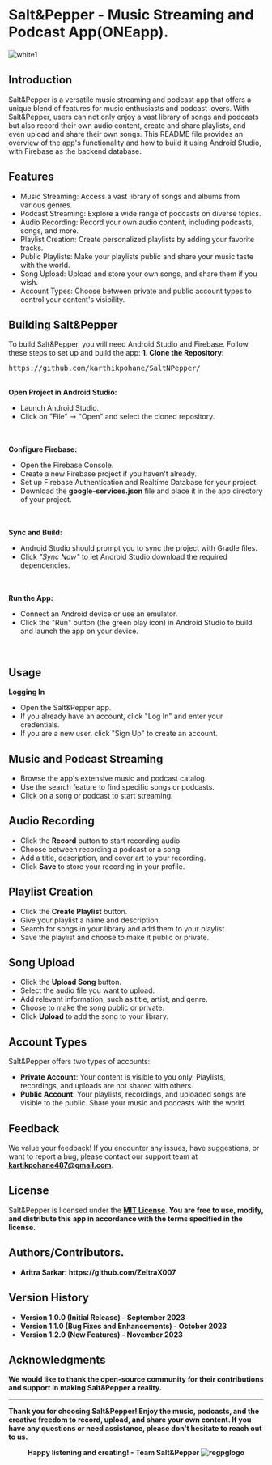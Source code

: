 <centre>
  
## <h1>Salt&Pepper - Music Streaming and Podcast App(ONEapp).</h1>
![white1](https://github.com/karthikpohane/SaltNPepper/assets/117158132/cb955fc6-af01-4de4-a7fb-3b9b33c398b8)

</centre>

## Introduction
Salt&Pepper is a versatile music streaming and podcast app that offers a unique blend of features for music enthusiasts and podcast lovers. With Salt&Pepper, users can not only enjoy a vast library of songs and podcasts but also record their own audio content, create and share playlists, and even upload and share their own songs. This README file provides an overview of the app's functionality and how to build it using Android Studio, with Firebase as the backend database.

## Features
<ul>
  <li>Music Streaming: Access a vast library of songs and albums from various genres.</li>
  <li>Podcast Streaming: Explore a wide range of podcasts on diverse topics.</li>
  <li>Audio Recording: Record your own audio content, including podcasts, songs, and more.</li>
  <li>Playlist Creation: Create personalized playlists by adding your favorite tracks.</li>
  <li>Public Playlists: Make your playlists public and share your music taste with the world.</li>
  <li>Song Upload: Upload and store your own songs, and share them if you wish.</li>
  <li>Account Types: Choose between private and public account types to control your content's visibility.</li>
</ul>

## Building Salt&Pepper
To build Salt&Pepper, you will need Android Studio and Firebase. Follow these steps to set up and build the app:
<b>1. Clone the Repository:</b>
<pre>https://github.com/karthikpohane/SaltNPepper/</pre>
<br>
<b>Open Project in Android Studio:</b>
<ul>
  <li>Launch Android Studio.</li>
  <li>Click on "File" -> "Open" and select the cloned repository.</li>
</ul>
<br/>
<br>
<b>Configure Firebase:</b>
<ul>
  <li>Open the Firebase Console.</li>
  <li>Create a new Firebase project if you haven't already.</li>
  <li>Set up Firebase Authentication and Realtime Database for your project.</li>
  <li>Download the <b>google-services.json</b> file and place it in the app directory of your project.</li>
</ul>
<br/>
<br>
<b>Sync and Build:</b>
<ul>
  <li>Android Studio should prompt you to sync the project with Gradle files.</li>
  <li>Click <i>"Sync Now"</i> to let Android Studio download the required dependencies.</li>
</ul>
<br/>
<br>
<b>Run the App:</b>
<ul>
  <li>Connect an Android device or use an emulator.</li>
  <li>Click the "Run" button (the green play icon) in Android Studio to build and launch the app on your device.</li>
</ul>
<br/>

## Usage
<b>Logging In</b>
<br>
<ul>
  <li>Open the Salt&Pepper app.</li>
  <li>If you already have an account, click "Log In" and enter your credentials.</li>
  <li>If you are a new user, click "Sign Up" to create an account.</li>
</ul>

## Music and Podcast Streaming

<ul>
  <li>Browse the app's extensive music and podcast catalog.</li>
  <li>Use the search feature to find specific songs or podcasts.</li>
  <li>Click on a song or podcast to start streaming.</li>
</ul>

## Audio Recording

<ul>
  <li>Click the <b>Record</b> button to start recording audio.</li>
  <li>Choose between recording a podcast or a song.</li>
  <li>Add a title, description, and cover art to your recording.</li>
  <li>Click <b>Save</b> to store your recording in your profile.</li>
</ul>

## Playlist Creation

<ul>
  <li>Click the <b>Create Playlist</b> button.</li>
  <li>Give your playlist a name and description.</li>
  <li>Search for songs in your library and add them to your playlist.</li>
  <li>Save the playlist and choose to make it public or private.</li>
</ul>

## Song Upload

<ul>
  <li>Click the <b>Upload Song</b> button.</li>
  <li>Select the audio file you want to upload.</li>
  <li>Add relevant information, such as title, artist, and genre.</li>
  <li>Choose to make the song public or private.</li>
  <li>Click <b>Upload</b> to add the song to your library.</li>
</ul>

## Account Types

Salt&Pepper offers two types of accounts:

<ul>
  <li><b>Private Account</b>: Your content is visible to you only. Playlists, recordings, and uploads are not shared with others.</li>
  <li><b>Public Account</b>: Your playlists, recordings, and uploaded songs are visible to the public. Share your music and podcasts with the world.</li>
</ul>

## Feedback
We value your feedback! If you encounter any issues, have suggestions, or want to report a bug, please contact our support team at <b><u>kartikpohane487@gmail.com</u></b>.

## License
Salt&Pepper is licensed under the <b><u>MIT License</u><b>. You are free to use, modify, and distribute this app in accordance with the terms specified in the license.

## Authors/Contributors.
<ul>
    <li>Aritra Sarkar: https://github.com/ZeltraX007</li>
</ul>

## Version History
<ul>
  <li>Version 1.0.0 (Initial Release) - September 2023</li>
  <li>Version 1.1.0 (Bug Fixes and Enhancements) - October 2023</li>
  <li>Version 1.2.0 (New Features) - November 2023</li>
</ul>

## Acknowledgments
We would like to thank the open-source community for their contributions and support in making Salt&Pepper a reality.
<hr>
Thank you for choosing Salt&Pepper! Enjoy the music, podcasts, and the creative freedom to record, upload, and share your own content. If you have any questions or need assistance, please don't hesitate to reach out to us. 
<center>
  
Happy listening and creating! - Team <b>Salt&Pepper</b>
![regpglogo](https://github.com/karthikpohane/SaltNPepper/assets/117158132/2fa5f942-cec8-414a-949f-56f581b2b6c2)

</center>






